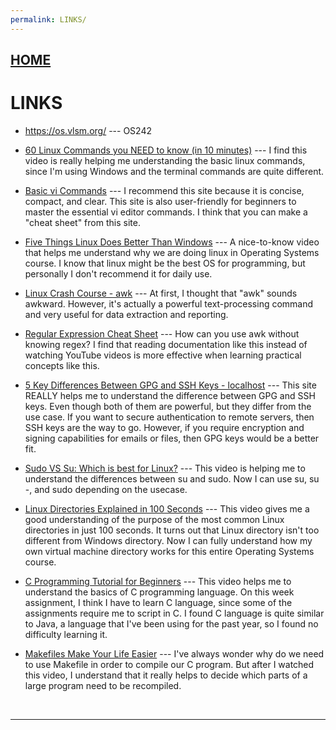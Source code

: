 ```yaml
---
permalink: LINKS/
---
```


## [HOME](../)
# LINKS

* <https://os.vlsm.org/> --- OS242

* [60 Linux Commands you NEED to know (in 10 minutes)](https://www.youtube.com/watch?v=gd7BXuUQ91w) --- I find this video is really helping me understanding the basic linux commands, since I'm using Windows and the terminal commands are quite different.

* [Basic vi Commands](https://www.cs.colostate.edu/helpdocs/vi.html) --- I recommend this site because it is concise, compact, and clear. This site is also user-friendly for beginners to master the essential vi editor commands. I think that you can make a "cheat sheet" from this site.  

* [Five Things Linux Does Better Than Windows](https://www.youtube.com/watch?v=R4OaB3kSiMI) --- A nice-to-know video that helps me understand why we are doing linux in Operating Systems course. I know that linux might be the best OS for programming, but personally I don't recommend it for daily use.

* [Linux Crash Course - awk](https://www.youtube.com/watch?v=oPEnvuj9QrI) --- At first, I thought that "awk" sounds awkward. However, it's actually a powerful text-processing command and very useful for data extraction and reporting.

* [Regular Expression Cheat Sheet](https://docs.linuxfoundation.org/v2/security-service/manage-false-positives/regular-expressions-cheat-sheet) --- How can you use awk without knowing regex? I find that reading documentation like this instead of watching YouTube videos is more effective when learning practical concepts like this.

* [5 Key Differences Between GPG and SSH Keys - localhost](https://locall.host/gpg-vs-ssh-key/) --- This site REALLY helps me to understand the difference between GPG and SSH keys. Even though both of them are powerful, but they differ from the use case. If you want to secure authentication to remote servers, then SSH keys are the way to go. However, if you require encryption and signing capabilities for emails or files, then GPG keys would be a better fit.

* [Sudo VS Su: Which is best for Linux?](https://www.youtube.com/watch?v=fjQXPnQyOsw) --- This video is helping me to understand the differences between su and sudo. Now I can use su, su -, and sudo depending on the usecase.

* [Linux Directories Explained in 100 Seconds](https://www.youtube.com/watch?v=42iQKuQodW4) --- This video gives me a good understanding of the purpose of the most common Linux directories in just 100 seconds. It turns out that Linux directory isn't too different from Windows directory. Now I can fully understand how my own virtual machine directory works for this entire Operating Systems course.

* [C Programming Tutorial for Beginners](https://www.youtube.com/watch?v=KJgsSFOSQv0) --- This video helps me to understand the basics of C programming language. On this week assignment, I think I have to learn C language, since some of the assignments require me to script in C. I found C language is quite similar to Java, a language that I've been using for the past year, so I found no difficulty learning it.

* [Makefiles Make Your Life Easier](https://www.youtube.com/watch?v=yWLkyN_Satk) --- I've always wonder why do we need to use Makefile in order to compile our C program. But after I watched this video, I understand that it really helps to decide which parts of a large program need to be recompiled.

<br>
<hr>
